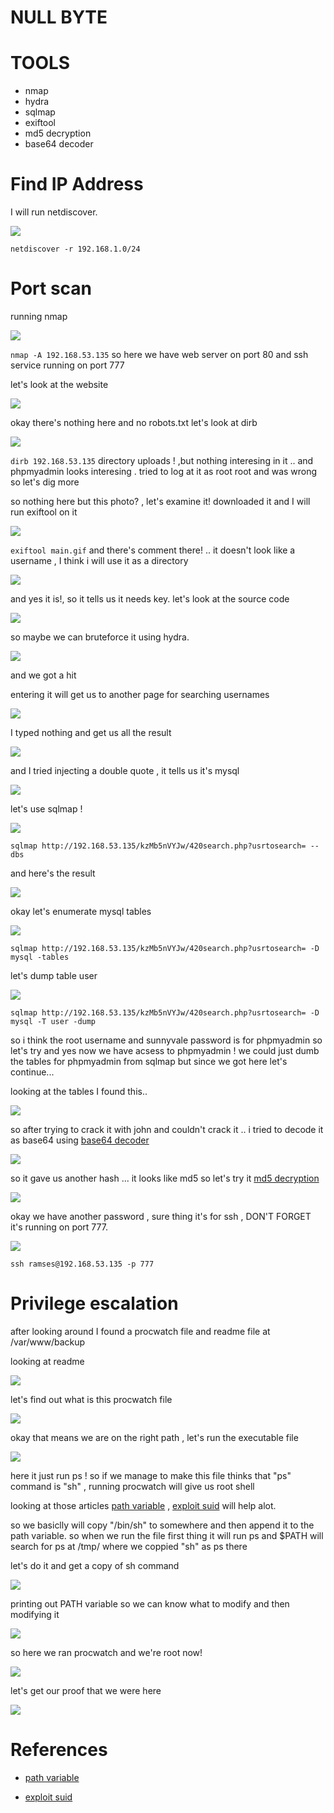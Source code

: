 # NULL BYTE

# TOOLS
- nmap
- hydra
- sqlmap
- exiftool
- md5 decryption
- base64 decoder


# Find IP Address
I will run netdiscover.

![](https://i.imgur.com/vnJ6so6.png)

`netdiscover -r 192.168.1.0/24`

# Port scan
running nmap

![](https://i.imgur.com/pT5BAsY.png)

`nmap -A 192.168.53.135`
so here we have web server on port 80 and ssh service running on port 777

let's look at the website

![](https://i.imgur.com/805Mu33.png)

okay there's nothing here and no robots.txt
let's look at dirb

![](https://i.imgur.com/cEerdlP.png)

`dirb 192.168.53.135`
directory uploads ! ,but nothing interesing in it ..
and phpmyadmin looks interesing . tried to log at it as root root and was wrong so let's dig more

so nothing here but this photo? , let's examine it!
downloaded it and I will run exiftool on it

![](https://i.imgur.com/WMhF0kp.png)

`exiftool main.gif`
and there's comment there! .. it doesn't look like a username , I think i will use it as a directory

![](https://i.imgur.com/U1lkogZ.png)

and yes it is!, so it tells us it needs key. let's look at the source code

![](https://i.imgur.com/UYmtsrl.png)

so maybe we can bruteforce it using hydra.

![](https://i.imgur.com/RBrAce4.png)

and we got a hit

entering it will get us to another page for searching usernames

![](https://i.imgur.com/cX9CbJO.png)

I typed nothing and get us all the result

![](https://i.imgur.com/zi7W9Kz.png)

and I tried injecting a double quote , it tells us it's mysql

![](https://i.imgur.com/cGoH9Xk.png)

let's use sqlmap !

![](https://i.imgur.com/cuTJj3U.png)

`sqlmap http://192.168.53.135/kzMb5nVYJw/420search.php?usrtosearch= --dbs`

and here's the result

![](https://i.imgur.com/EEshmrO.png)

okay let's enumerate mysql tables

![](https://i.imgur.com/LsTjb0w.png)

`sqlmap http://192.168.53.135/kzMb5nVYJw/420search.php?usrtosearch= -D mysql -tables`

let's dump table user

![](https://i.imgur.com/KZMd4Em.png)

`sqlmap http://192.168.53.135/kzMb5nVYJw/420search.php?usrtosearch= -D mysql -T user -dump`

so i think the root username and sunnyvale password is for phpmyadmin so let's try
and yes now we have acsess to phpmyadmin !
we could just dumb the tables for phpmyadmin from sqlmap but since we got here let's continue...

looking at the tables I found this..

![](https://i.imgur.com/ISMMGuR.png)

so after trying to crack it with john and couldn't crack it .. i tried to decode it as base64 using [base64 decoder](https://www.base64decode.org/)

![](https://i.imgur.com/Ce42jhJ.png)

so it gave us another hash ... it looks like md5 so let's try it [md5 decryption](https://www.md5online.org/md5-decrypt.html)

![](https://i.imgur.com/zEj8oLA.png)

okay we have another password , sure thing it's for ssh , DON'T FORGET it's running on port 777.

![](https://i.imgur.com/rN2bH1x.png)

`ssh ramses@192.168.53.135 -p 777`

# Privilege escalation

after looking around I found a procwatch file and readme file at /var/www/backup

looking at readme

![](https://i.imgur.com/WKLyJCV.png)

let's find out what is this procwatch file

![](https://i.imgur.com/qeq0dNI.png)

okay that means we are on the right path , let's run the executable file

![](https://i.imgur.com/uup29RS.png)

here it just run ps !
so if we manage to make this file thinks that "ps" command is "sh" , running procwatch will give us root shell

looking at those articles [path variable](http://www.linfo.org/path_env_var.html#:~:text=PATH%20is%20an%20environmental%20variable,commands%20issued%20by%20a%20user.)  ,  [exploit suid](https://www.pentestpartners.com/security-blog/exploiting-suid-executables/) will help alot.

so we basiclly will copy "/bin/sh" to somewhere and then append it to the path variable.
so when we run the file first thing it will run ps and $PATH will search for ps at /tmp/ where we coppied "sh" as ps there

let's do it and get a copy of sh command

![](https://i.imgur.com/tVkWfqT.png)

printing out PATH variable so we can know what to modify and then modifying it

![](https://i.imgur.com/q5YeqBi.png)

so here we ran procwatch and we're root now!

![](https://i.imgur.com/KfWTJPk.png)

let's get our proof that we were here

![](https://i.imgur.com/wnFv1eF.png)


# References

- [path variable](http://www.linfo.org/path_env_var.html#:~:text=PATH%20is%20an%20environmental%20variable,commands%20issued%20by%20a%20user.)

- [exploit suid](https://www.pentestpartners.com/security-blog/exploiting-suid-executables/)


